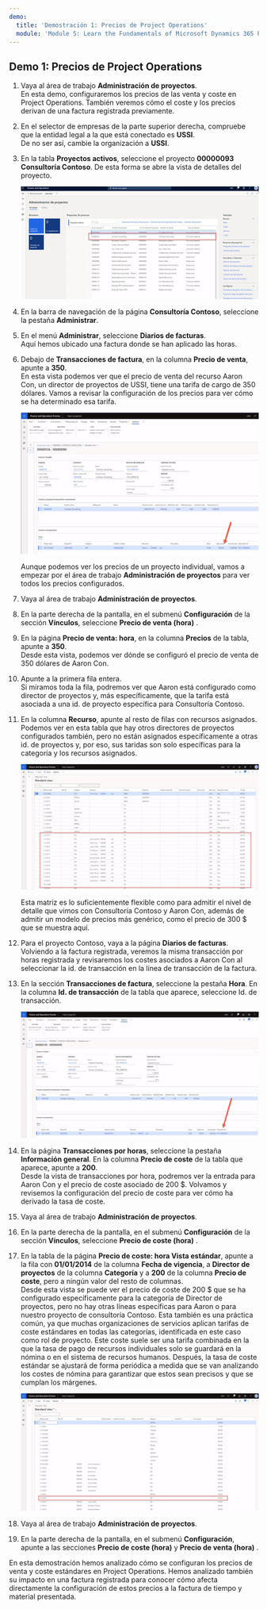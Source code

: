```yaml
---
demo:
  title: 'Demostración 1: Precios de Project Operations'
  module: 'Module 5: Learn the Fundamentals of Microsoft Dynamics 365 Project Operations'
---
```


## Demo 1: Precios de Project Operations

1. Vaya al área de trabajo **Administración de proyectos**.  
    En esta demo, configuraremos los precios de las venta y coste en Project Operations. También veremos cómo el coste y los precios derivan de una factura registrada previamente.

1. En el selector de empresas de la parte superior derecha, compruebe que la entidad legal a la que está conectado es **USSI**.  
    De no ser así, cambie la organización a **USSI**.

1. En la tabla **Proyectos activos**, seleccione el proyecto **00000093 Consultoría Contoso**. De esta forma se abre la vista de detalles del proyecto.

    ![Una captura de pantalla del área de trabajo Administración de proyectos con Consultoría Contoso resaltada en Proyectos activos.](./media/projops_prices_1_selecting_contoso_consulting.png)

1. En la barra de navegación de la página **Consultoría Contoso**, seleccione la pestaña **Administrar**.

1. En el menú **Administrar**, seleccione **Diarios de facturas**.  
    Aquí hemos ubicado una factura donde se han aplicado las horas.

1. Debajo de **Transacciones de factura**, en la columna **Precio de venta**, apunte a **350**.  
    En esta vista podemos ver que el precio de venta del recurso Aaron Con, un director de proyectos de USSI, tiene una tarifa de cargo de 350 dólares. Vamos a revisar la configuración de los precios para ver cómo se ha determinado esa tarifa.

    ![Una captura de pantalla de un diario de facturas con el valor 350 resaltado en la columna Precio de venta.](./media/projops_prices_2_point_to_350.png)  

    Aunque podemos ver los precios de un proyecto individual, vamos a empezar por el área de trabajo **Administración de proyectos** para ver todos los precios configurados.

1. Vaya al área de trabajo **Administración de proyectos**.

1. En la parte derecha de la pantalla, en el submenú **Configuración** de la sección **Vínculos**, seleccione **Precio de venta (hora)** .

1. En la página **Precio de venta: hora**, en la columna **Precios** de la tabla, apunte a **350**.  
Desde esta vista, podemos ver dónde se configuró el precio de venta de 350 dólares de Aaron Con.

1. Apunte a la primera fila entera.  
    Si miramos toda la fila, podremos ver que Aaron está configurado como director de proyectos y, más específicamente, que la tarifa está asociada a una id. de proyecto específica para Consultoría Contoso.

1. En la columna **Recurso**, apunte al resto de filas con recursos asignados.  
    Podemos ver en esta tabla que hay otros directores de proyectos configurados también, pero no están asignados específicamente a otras id. de proyectos y, por eso, sus taridas son solo específicas para la categoría y los recursos asignados.

    ![Una captura de pantalla de la página Precio de venta: hora con todas las filas con recursos asignados resaltadas en la table.](./media/projops_prices_3_resources_table.png)  

    Esta matriz es lo suficientemente flexible como para admitir el nivel de detalle que vimos con Consultoría Contoso y Aaron Con, además de admitir un modelo de precios más genérico, como el precio de 300 $ que se muestra aquí.

1. Para el proyecto Contoso, vaya a la página **Diarios de facturas**.  
    Volviendo a la factura registrada, veremos la misma transacción por horas registrada y revisaremos los costes asociados a Aaron Con al seleccionar la id. de transacción en la línea de transacción de la factura.

1. En la sección **Transacciones de factura**, seleccione la pestaña **Hora**. En la columna **Id. de transacción** de la tabla que aparece, seleccione Id. de transacción.

    ![Una captura de pantalla de la página Diario de factura con la columna Id. de transacción resaltada.](./media/projops_prices_4_select_a_transaction_id.png)

1. En la página **Transacciones por horas**, seleccione la pestaña  **Información general**. En la columna **Precio de coste** de la tabla que aparece, apunte a **200**.  
    Desde la vista de transacciones por hora, podremos ver la entrada para Aaron Con y el precio de coste asociado de 200 $. Volvamos y revisemos la configuración del precio de coste para ver cómo ha derivado la tasa de coste.

1. Vaya al área de trabajo **Administración de proyectos**.

1. En la parte derecha de la pantalla, en el submenú **Configuración** de la sección **Vínculos**, seleccione **Precio de coste (hora)** .

1. En la tabla de la página **Precio de coste: hora Vista estándar**, apunte a la fila con **01/01/2014** de la columna **Fecha de vigencia**, a **Director de proyectos** de la columna **Categoría** y a **200** de la columna **Precio de coste**, pero a ningún valor del resto de columnas.  
    Desde esta vista se puede ver el precio de coste de 200 $ que se ha configurado específicamente para la categoría de Director de proyectos, pero no hay otras líneas específicas para Aaron o para nuestro proyecto de consultoría Contoso. Esta también es una práctica común, ya que muchas organizaciones de servicios aplican tarifas de coste estándares en todas las categorías, identificada en este caso como rol de proyecto. Este coste suele ser una tarifa combinada en la que la tasa de pago de recursos individuales solo se guardará en la nómina o en el sistema de recursos humanos. Después, la tasa de coste estándar se ajustará de forma periódica a medida que se van analizando los costes de nómina para garantizar que estos sean precisos y que se cumplan los márgenes.

    ![Una captura de pantalla de la tabla Precio de coste: hora con la fila Precios de director de proyectos resaltada.](./media/projops_prices_5_cost_price_hour_table.png)

1. Vaya al área de trabajo **Administración de proyectos**.

1. En la parte derecha de la pantalla, en el submenú **Configuración**, apunte a las secciones **Precio de coste (hora)** y **Precio de venta (hora)** .  

En esta demostración hemos analizado cómo se configuran los precios de venta y coste estándares en Project Operations. Hemos analizado también su impacto en una factura registrada para conocer cómo afecta directamente la configuración de estos precios a la factura de tiempo y material presentada.
